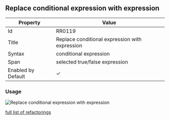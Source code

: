 ## Replace conditional expression with expression

| Property | Value |
| -------- | ----- |
| Id | RR0119 |
| Title | Replace conditional expression with expression |
| Syntax | conditional expression |
| Span | selected true/false expression |
| Enabled by Default | &#x2713; |

### Usage

![Replace conditional expression with expression](../../images/refactorings/ReplaceConditionalExpressionWithExpression.png)

[full list of refactorings](Refactorings.md)